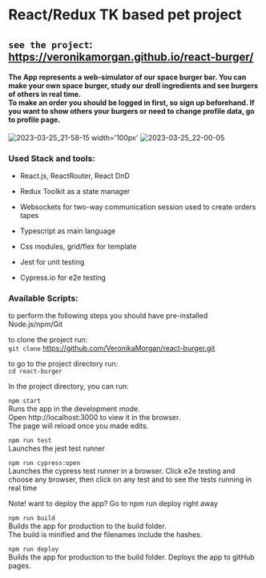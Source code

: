 # React/Redux TK based pet project<br>
## `see the project`: https://veronikamorgan.github.io/react-burger/<br>
#### The App represents a web-simulator of our space burger bar. You can make your own space burger, study our droll ingredients and see burgers of others in real time.<br> To make an order you should be logged in first, so sign up beforehand. If you want to show others your burgers or need to change profile data, go to profile page.<br> 
![2023-03-25_21-58-15](https://user-images.githubusercontent.com/113067367/227736592-f6114bf9-4bb1-4a61-b9de-3dfab51073db.png) width='100px'
![2023-03-25_22-00-05](https://user-images.githubusercontent.com/113067367/227736613-1b9d1f7a-411b-4197-aaaa-385aa4d28fb1.png)

### Used Stack and tools:<br>
* React.js, ReactRouter, React DnD<br>
* Redux Toolkit as a state manager<br>
* Websockets for two-way communication session used to create orders tapes<br>

* Typescript as main language<br>
* Css modules, grid/flex for template<br>

* Jest for unit testing<br>
* Cypress.io for e2e testing<br>

### Available Scripts:<br>
to perform the following steps you should have pre-installed Node.js/npm/Git<br>

to clone the project run: <br>
`git clone` https://github.com/VeronikaMorgan/react-burger.git<br>

to go to the project directory run:<br>
`cd react-burger`<br>

In the project directory, you can run:<br>

`npm start`<br>
Runs the app in the development mode.<br>
Open http://localhost:3000 to view it in the browser.<br>
The page will reload once you made edits.<br>

`npm run test`<br>
Launches the jest test runner <br>

`npm run cypress:open`<br>
Launches the cypress test runner in a browser. Click e2e testing and choose any browser, then click on any test and to see the tests running in real time<br>

Note! want to deploy the app? Go to npm run deploy right away<br>

`npm run build`<br>
Builds the app for production to the build folder.<br>
The build is minified and the filenames include the hashes.<br>

`npm run deploy`<br>
Builds the app for production to the build folder. Deploys the app to gitHub pages.<br>
